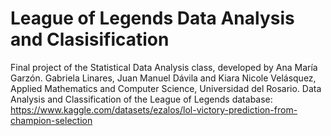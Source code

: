 # League of Legends Data Analysis and Clasisification
Final project of the Statistical Data Analysis class, developed by Ana María Garzón. Gabriela Linares, Juan Manuel Dávila and Kiara Nicole Velásquez, Applied Mathematics and Computer Science, Universidad del Rosario. Data Analysis and Classification of the League of Legends database: https://www.kaggle.com/datasets/ezalos/lol-victory-prediction-from-champion-selection
